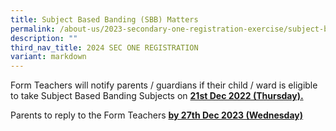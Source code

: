 ```yaml
---
title: Subject Based Banding (SBB) Matters
permalink: /about-us/2023-secondary-one-registration-exercise/subject-based-banding-sbb-matters/
description: ""
third_nav_title: 2024 SEC ONE REGISTRATION
variant: markdown
---
```

Form Teachers will notify parents / guardians if their child / ward is eligible to take Subject Based Banding Subjects on&nbsp;**<u>21st&nbsp;Dec 2022 (Thursday).</u>**

Parents to reply to the Form Teachers&nbsp;**<u>by 27th&nbsp;Dec 2023 (Wednesday)</u>**